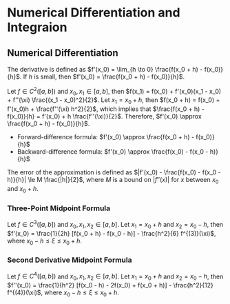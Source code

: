 # Numerical Differentiation and Integraion

## Numerical Differentiation

The derivative is defined as $f'(x_0) = \lim_{h \to 0} \frac{f(x_0 + h) - f(x_0)}{h}$. If $h$ is small, then $f'(x_0) = \frac{f(x_0 + h) - f(x_0)}{h}$.

Let $f \in C^2([a, b])$ and $x_0, x_1 \in [a, b]$, then $f(x_1) = f(x_0) + f'(x_0)(x_1 - x_0) + f''(\xi) \frac{(x_1 - x_0)^2}{2}$. Let $x_1 = x_0 + h$, then $f(x_0 + h) = f(x_0) + f'(x_0)h + \frac{f''(\xi) h^2}{2}$, which implies that $\frac{f(x_0 + h) - f(x_0)}{h} = f'(x_0) + h \frac{f''(\xi)}{2}$. Therefore, $f'(x_0) \approx \frac{f(x_0 + h) - f(x_0)}{h}$.

- Forward-difference formula: $f'(x_0) \approx \frac{f(x_0 + h) - f(x_0)}{h}$
- Backward-difference formula: $f'(x_0) \approx \frac{f(x_0) - f(x_0 - h)}{h}$

The error of the approximation is defined as $|f'(x_0) - \frac{f(x_0) - f(x_0 - h)}{h}| \le M \frac{|h|}{2}$, where $M$ is a bound on $|f''(x)|$ for $x$ between $x_0$ and $x_0 + h$.

### Three-Point Midpoint Formula

Let $f \in C^3([a, b])$ and $x_0, x_1, x_2 \in [a, b]$. Let $x_1 = x_0 + h$ and $x_2 = x_0 - h$, then $f'(x_0) = \frac{1}{2h} [f(x_0 + h) - f(x_0 - h)] - \frac{h^2}{6} f^{(3)}(\xi)$, where $x_0 - h \le \xi \le x_0 + h$.

### Second Derivative Midpoint Formula

Let $f \in C^4([a, b])$ and $x_0, x_1, x_2 \in [a, b]$. Let $x_1 = x_0 + h$ and $x_2 = x_0 - h$, then $f''(x_0) = \frac{1}{h^2} [f(x_0 - h) - 2f(x_0) + f(x_0 + h)] - \frac{h^2}{12} f^{(4)}(\xi)$, where $x_0 - h \le \xi \le x_0 + h$.
